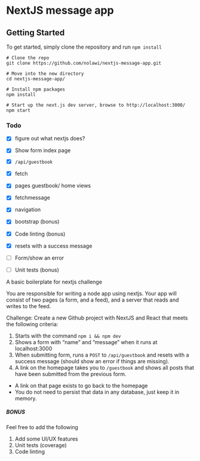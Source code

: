 # NextJS message app

## Getting Started

To get started, simply clone the repository and run `npm install`

```
# Clone the repo
git clone https://github.com/nolawi/nextjs-message-app.git

# Move into the new directory
cd nextjs-message-app/

# Install npm packages
npm install

# Start up the next.js dev server, browse to http://localhost:3000/
npm start
```


### Todo

- [x] figure out what nextjs does?
- [x] Show form index page
- [x] `/api/guestbook`
- [x] fetch
- [x] pages guestbook/ home views
- [x] fetchmessage
- [x] navigation
- [x] bootstrap (bonus)
- [x] Code linting (bonus)
- [x] resets with a success message
- [ ] Form/show an error
- [ ] Unit tests (bonus)




A basic boilerplate for nextjs challenge

You are responsible for writing a node app using nextjs. Your app will consist of two pages (a form, and a feed), and a server that reads and writes to the feed.

Challenge: Create a new Github project with NextJS and React that meets the following criteria:
1. Starts with the command `npm i && npm dev`
2. Shows a form with “name” and “message” when it runs at localhost:3000
3. When submitting form, runs a `POST` to `/api/guestbook` and resets with a success message (should show an error if things are missing).
4. A link on the homepage takes you to `/guestbook` and shows all posts that have been submitted from the previous form.
  - A link on that page exists to go back to the homepage
  - You do not need to persist that data in any database, just keep it in memory.

##### BONUS

Feel free to add the following
1. Add some UI/UX features
2. Unit tests (coverage)
3. Code linting
